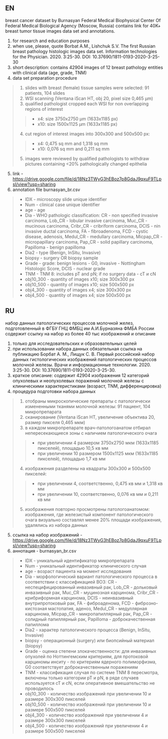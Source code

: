 ## EN
breast cancer dataset by Burnasyan Federal Medical Biophysical Center Of Federal Medical Biological Agency (Moscow, Russia)
contains link for 40K+ breast tumor tissue images data set and annotations.
1. for research and education purposes
2. when use, please, quote 
Borbat A.M., Lishchuk S.V. The first Russian breast pathology histologic images data set. Information technologies for the Physician. 2020. 3:25-30. DOI: 10.37690/1811-0193-2020-3-25-30 
3. short description: contains 42904 images of 12 breast pathology entities with clinical data (age, grade, TNM)
4. data set preparation procedure
>1. slides with breast (female) tissue samples were selected: 91 patients, 104 slides
>2. WSI scanning (Ventana iScan HT, obj 20, pixel size 0,465 μm)
>3. qualified pathologist cropped each WSI for non overlapping regions of interest
>>- x4: size 3750х2750 μm (1633х1185 px)
>>- x10: size 1500х1125 μm (1633х1185 px)
>4. cut region of interest images into 300х300 and 500х500 px:
>>- x4: 0,475 sq mm and 1,318 sq mm
>>- x10: 0,076 sq mm and 0,211 sq mm
>5. images were reviewed by qualified pathologists to withdraw pictures containing <20% pathologically changed epithelia
5. link - https://drive.google.com/file/d/18Nz3TWyG3hEBoz7p8GdaJ9qxuF9TLpsI/view?usp=sharing
6. annotation file burnasyan_br.csv
>- IDX - microscopy slide unique identifier
>-	Num - clinical case unique identifier
>-	age - age
>-	Dia - WHO pathologic classification: CR - non specified invasive carcinoma, Lob_CR - lobular invasive carcinoma, Muc_CR - mucinous carcinoma, Cribr_CR - cribriform carcinoma, DCIS - nin invasive ductal carcinoma, FA - fibroadenoma, FCD - cystic disease, adenosis, Medul_CR - medullary carcinoma, Micpap_CR - micropapillary carcinoma, Pap_CR - solid papillary carcinoma, Papilloma - benign papilloma
>-	Dia2 - type (Benign, InSitu, Invasive)
>-	biopsy - surgery OR biopsy sample
>-	Grade - grade: benign lesions - G0, invasive - Nottingham Histologic Score, DCIS - nuclear grade
>-	TNM - TNM 8: includes pT and pN; if no surgery data - cT и cN
>-	obj10_300 - quantity of images x10; size 300х300 px
>-	obj10_500 - quantity of images x10; size 500х500 px
>-	obj4_300 - quantity of images x4; size 300х300 px
>-	obj4_500 - quantity of images x4; size 500х500 px

## RU
набор данных патологических процессов молочной желез, подготовленный в ФГБУ ГНЦ ФМБЦ им А.И.Бурназяна ФМБА России
содержит ссылку на набор из более 40 тыс изображений и описание
1. только для исследовательских и образовательных целей
2. при использовании набора данных обязательная ссылка на публикацию 
Борбат А. М., Лищук С. В. Первый российский набор данных гистологических изображений патологических процессов молочной железы. Врачи и информационные технологии. 2020. 3:25-30. DOI: 10.37690/1811-0193-2020-3-25-30.
3. краткое описание: содержит 42904 изображения 12 категорий опухолевых и неопухолевых поражений молочной железы с клиническими характеристиками (возраст, TNM, дифференцировка)
4. процедура подготовки набора данных
>1. отобраны микроскопические препараты с патологически измененными тканями молочной железы: 91 пациент, 104 микропрепарата
>2. сканирование (Ventana iScan HT, увеличение объектива 20, размер пикселя 0,465 мкм)
>3. в каждом микропрепарате врач-патологоанатом отбирал непересекающиеся зоны с наличием патологического очага
>>- при увеличении 4 размером 3750х2750 мкм (1633х1185 пикселей), площадью 10,5 кв мм
>>- при увеличении 10 размером 1500х1125 мкм (1633х1185 пикселей), площадью 1,7 кв мм
>4. изображения разделены на квадраты 300х300 и 500х500 пикселей:
>>- при увеличении 4, соответственно, 0,475 кв мм и 1,318 кв мм
>>- при увеличении 10, соответственно, 0,076 кв мм и 0,211 кв мм
>5. изображения повторно просмотрены патологоанатомом: изображения, где железистый компонент патологического очага визуально составлял менее 20% площади изображения, удалялись из набора данных 
5. ссылка на набор изображений - https://drive.google.com/file/d/18Nz3TWyG3hEBoz7p8GdaJ9qxuF9TLpsI/view?usp=sharing
6. аннотация - burnasyan_br.csv
>- IDX - уникальный идентификатор микропрепарата
>- Num - уникальный идентификатор клинического случая
>- age - возраст пациента на момент исследования
>- Dia - морфологический вариант патологического процесса в соответствии с классификацией ВОЗ: CR - неспецифицированный инвазивный рак, Lob_CR - дольковый инвазивный рак, Muc_CR - муцинозная карцинома, Cribr_CR - крибриформная карцинома, DCIS - неинвазивный внутрипротоковый рак, FA - фиброаденома, FCD - фиброзно-кистозная мастопатия, аденоз, Medul_CR - медуллярная карцинома, Micpap_CR - микропапиллярный рак, Pap_CR - солидный папиллярный рак, Papilloma - доброкачественная папиллома
>- Dia2 - характер патологического процесса (Benign, InSitu, Invasive)
>- biopsy - операционный (surgery) или биопсийный материал (biopsy)
>- Grade - оценка степени злокачественности: для инвазивных опухолей по Ноттингемским критериям, для протоковой карциномы инситу - по критериям ядерного полиморфизма, G0 соответствует доброкачественным поражениям
>- TNM - классификация случая по системе TNM 8 пересмотра, включены только категории pT и pN, в ряде случаев используется cT и cN, если оперативное вмешательство не проводилось
>- obj10_300 - количество изображений при увеличении 10 и размере 300х300 пикселей
>- obj10_500 - количество изображений при увеличении 10 и размере 500х500 пикселей
>- obj4_300 - количество изображений при увеличении 4 и размере 300х300 пикселей
>- obj4_500 - количество изображений при увеличении 4 и размере 500х500 пикселей
